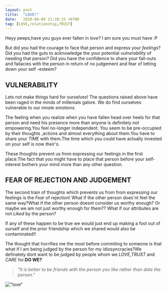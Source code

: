 ```yaml
---
layout: post
title:  "LOVE!"
date:   2020-08-09 21:28:15 +0700
tag: [LOVE,relationship,TRUST]
---
```


Heyy peeps,have you guys ever fallen in *love*? I am sure you must have :P

But did you had the courage to face that person and express your *feelings*? Did you had the guts to acknowledge the your potential *vulnerability* of needing that person?
Did you have the confidence to share your fall-outs and fallacies with the person in return of no  judgement and fear of letting down your self -esteem?


## VULNERABILITY
Lets  not make things hard for ourselves! The questions raised above have been raged in the minds of millenials galore. We do find ourselves vulnerable to our *innate* *emotions*.

The feeling when you realize when you have fallen head over heels for that person and need his presence more than anyone is definitely not empowering.You feel no-longer independent.
You seem to be pre-occupied by their thoughts ,actions and almost everything about them.You have to share your *TIME* with them.The time which you could have actually invested on your 
self is now *their's*.

These thoughts prevent us from expressing our feelings in the first place.The fact that you might have to place that person before your self-interest bothers your mind more than any other 
question.

## FEAR OF REJECTION AND JUDGEMENT
The second train of thoughts which prevents us from from expressing our feelings is the *Fear* of rejection! What if the other person does'nt feel the same way?What if the other person
doesnt consider us worthy  enough? Or maybe we am not just worthy enough for them?? What if our  attributes are not *Liked* by the person?

If any of these happen to be true we would just end up making a fool out of ourself and the prior friendship which we shared would also be contaminated!!

The thought that horrifies me the most before commiting to someone is that what if I am being judged by the person for my idiosyncracies?We definately dont want to be judged by people 
whom we *LOVE*,*TRUST* and *CARE* for.**DO WE?**

>*"It is better to be friends with the person you like rather than date the person."*

!["love"](https://cdn.pixabay.com/photo/2018/01/04/19/43/love-3061483__340.jpg#thumbnail)

